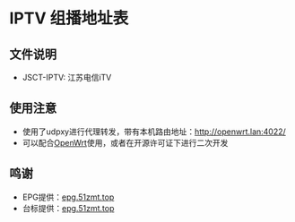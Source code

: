 # IPTV 组播地址表

## 文件说明

* JSCT-IPTV: 江苏电信iTV

## 使用注意

* 使用了udpxy进行代理转发，带有本机路由地址：<http://openwrt.lan:4022/>
* 可以配合[OpenWrt](https://github.com/chencaidy/openwrt-actions)使用，或者在开源许可证下进行二次开发

## 鸣谢

* EPG提供：[epg.51zmt.top](http://epg.51zmt.top:8000/)
* 台标提供：[epg.51zmt.top](http://epg.51zmt.top:8000/)
